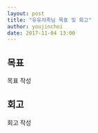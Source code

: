 ```yaml
---
layout: post
title: "유유자족님 목표 및 회고"
author: youjinchoi
date: 2017-11-04 13:00
---
```


## 목표
목표 작성 

## 회고
회고 작성
